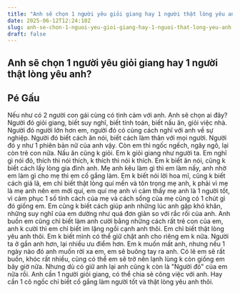 ```yaml
---
title: "Anh sẽ chọn 1 người yêu giỏi giang hay 1 người thật lòng yêu anh?"
date: 2025-06-12T12:24:10Z
slug: anh-se-chon-1-nguoi-yeu-gioi-giang-hay-1-nguoi-that-long-yeu-anh
draft: false
---
```


## Anh sẽ chọn 1 người yêu giỏi giang hay 1 người thật lòng yêu anh?

## Pé Gấu

Nếu như có 2 người con gái cùng có tình cảm với anh. Anh sẽ chọn ai đây?
Người đó giỏi giang, biết suy nghĩ, biết tính toán, biết nấu ăn, giỏi việc nhà. Người đó người lớn hơn em, người đó có cùng cách nghĩ với anh về sự nghiệp. Người đó biết cách ăn nói, biết cách làm thân với mọi người. Người đó y như 1 phiên bản nữ của anh vậy.
Còn em thì ngốc ngếch, ngây ngô, lại còn trẻ con nữa. Nấu ăn cũng k giỏi. Em k giỏi giang như người ta. Em nghĩ gì nói đó, thích thì nói thích, k thích thì nói k thích. Em k biết ăn nói, cũng k biết cách lấy lòng gia đình anh. Mẹ anh kêu làm gì thì em làm nấy, anh nhờ em làm gì cho mẹ thì em cố gắng làm. Em k biết nói lời hoa mĩ, cũng k biết cách giả lã, em chỉ biết thật lòng quí mến và tôn trọng mẹ anh, k phải vì mẹ là mẹ anh nên em mới quí, em quí mẹ anh vì cảm thấy mẹ anh là 1 người tốt, vì cảm phục 1 số tính cách của mẹ và cách sống của mẹ cũng có 1 chút gì đó giống em. Em cũng k biết cách giúp anh những lúc anh gặp khó khăn, những suy nghĩ của em dường như quá đơn giản so với rắc rối của anh. Anh buồn em cũng chỉ biết làm anh cười bằng những cách rất trẻ con của em, anh k cười thì em chỉ biết im lặng ngồi cạnh anh thôi. Em chỉ biết thật lòng yêu anh thôi.
Em k biết mình có thể giữ chặt anh cho riêng em k nữa. Người ta ở gần anh hơn, lại nhiều ưu điểm hơn. Em k muốn mất anh, nhưng nếu 1 ngày nào đó anh muốn rời xa em, em sẽ buông tay ra anh. Có lẽ em sẽ rất buồn, khóc rất nhiều, cũng có thể em sẽ trở nên lạnh lùng k còn giống em bây giờ nữa. Nhưng dù có giữ anh lại anh cũng k còn là "Người đó" của em nữa rồi.
Anh cần 1 người giỏi giang, có thể chia sẻ công việc với anh. Hay cần 1 cô ngốc chỉ biết cố gắng làm người tốt và thật lòng yêu anh thôi.